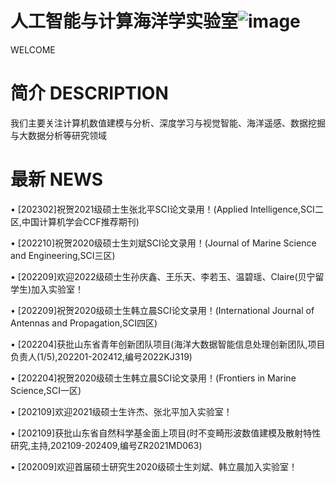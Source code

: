 # 人工智能与计算海洋学实验室![image](https://user-images.githubusercontent.com/126380997/221399819-639834ae-22e8-4b7c-a15e-5ba80024e5b5.png)
WELCOME

# 简介 DESCRIPTION
我们主要关注计算机数值建模与分析、深度学习与视觉智能、海洋遥感、数据挖掘与大数据分析等研究领域

# 最新 NEWS
• [202302]祝贺2021级硕士生张北平SCI论文录用！(Applied Intelligence,SCI二区,中国计算机学会CCF推荐期刊)

• [202210]祝贺2020级硕士生刘斌SCI论文录用！(Journal of Marine Science and Engineering,SCI三区)

• [202209]欢迎2022级硕士生孙庆鑫、王乐天、李若玉、温碧瑶、Claire(贝宁留学生)加入实验室！

• [202209]祝贺2020级硕士生韩立晨SCI论文录用！(International Journal of Antennas and Propagation,SCI四区)

• [202204]获批山东省青年创新团队项目(海洋大数据智能信息处理创新团队,项目负责人(1/5),202201-202412,编号2022KJ319)

• [202204]祝贺2020级硕士生韩立晨SCI论文录用！(Frontiers in Marine Science,SCI一区)

• [202109]欢迎2021级硕士生许杰、张北平加入实验室！

• [202109]获批山东省自然科学基金面上项目(时不变畸形波数值建模及散射特性研究,主持,202109-202409,编号ZR2021MD063)

• [202009]欢迎首届硕士研究生2020级硕士生刘斌、韩立晨加入实验室！




